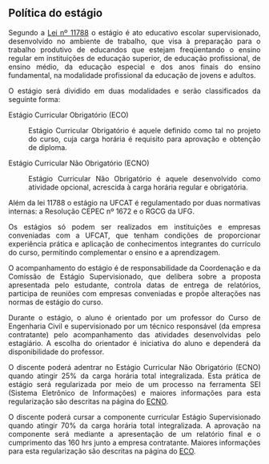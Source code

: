 ## Política do estágio

<p align="justify">Segundo a <a href="https://estagio.catalao.ufg.br/p/37386-lei-n-11-788-de-25-de-setembro-de-2008" target="_blank">Lei nº 11788</a> o estágio é ato educativo escolar supervisionado, desenvolvido no ambiente de trabalho, que visa à preparação para o trabalho produtivo de educandos que estejam freqüentando o ensino regular em instituições de educação superior, de educação profissional, de ensino médio, da educação especial e dos anos finais do ensino fundamental, na modalidade profissional da educação de jovens e adultos.</p>

<p align="justify">O estágio será dividido em duas modalidades e serão classificados da seguinte forma:</p>

<dl>
    <dt>Estágio Curricular Obrigatório (ECO)</dt>
        <dd><p align="justify">Estágio Curricular Obrigatório é aquele definido como tal no projeto do curso, cuja carga horária é requisito para aprovação e obtenção de diploma.</p></dd>
    <dt>Estágio Curricular Não Obrigatório (ECNO)</dt>
        <dd><p align="justify">Estágio Curricular Não Obrigatório é aquele desenvolvido como atividade opcional, acrescida à carga horária regular e obrigatória.</p></dd>
</dl>

<p align="justify">Além da lei 11788 o estágio na UFCAT é regulamentado por duas normativas internas: a Resolução CEPEC nº 1672 e o RGCG da UFG.</p>

<p align="justify">Os estágios só podem ser realizados em instituições e empresas conveniadas com a UFCAT, que tenham condições de proporcionar experiência prática e aplicação de conhecimentos integrantes do currículo do curso, permitindo complementar o ensino e a aprendizagem.</p>

  
<p align="justify">O acompanhamento do estágio é de responsabilidade da Coordenação e da Comissão de Estágio Supervisionado, que delibera sobre a proposta apresentada pelo estudante, controla datas de entrega de relatórios, participa de reuniões com empresas conveniadas e propõe alterações nas normas de estágio do curso.</p>
  
  
<p align="justify">Durante o estágio, o aluno é orientado por um professor do Curso de Engenharia Civil e supervisionado por um técnico responsável (da empresa contratante) pelo acompanhamento das atividades desenvolvidas pelo estagiário. A escolha do orientador é iniciativa do aluno e dependerá da disponibilidade do professor.</p>


<p align="justify">O discente poderá adentrar no Estágio Curricular Não Obrigatório (ECNO) quando atingir 25% da carga horária total integralizada. Esta prática de estágio será regularizada por meio de um processo na ferramenta SEI (Sistema Eletrônico de Informações) e maiores informações para esta regularização são descritas na página do <a href="https://wmpjrufg.github.io/ESTAGIO-CIVIL-UFCAT/003-ECNO.html" target="_blank">ECNO</a>.</p>


<p align="justify">O discente poderá cursar a componente curricular Estágio Supervisionado quando atingir 70% da carga horária total integralizada. A aprovação na componente será mediante a apresentação de um relatório final e o cumprimento das 160 hrs junto a empresa contratante. Maiores informações para esta regularização são descritas na página do <a href="https://wmpjrufg.github.io/ESTAGIO-CIVIL-UFCAT/004-ECO.html" target="_blank">ECO</a>.</p>
